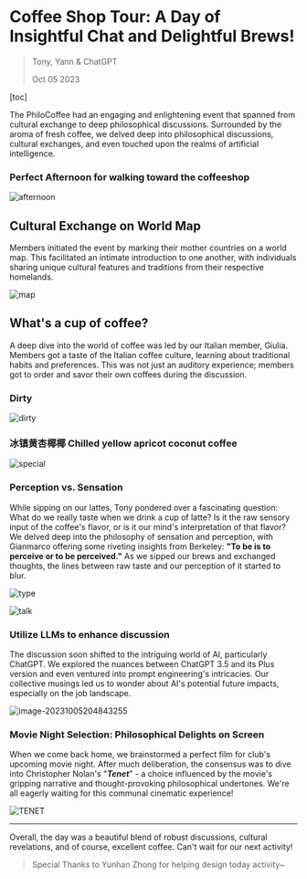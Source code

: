 # Coffee Shop Tour: A Day of Insightful Chat and Delightful Brews!

> Tony, Yann & ChatGPT
>
> Oct 05 2023

[toc]

The PhiloCoffee had an engaging and enlightening event that spanned from cultural exchange to deep philosophical discussions. Surrounded by the aroma of fresh coffee, we delved deep into philosophical discussions, cultural exchanges, and even touched upon the realms of artificial intelligence. 

### Perfect Afternoon for walking toward the coffeeshop

![afternoon](./1005_CoffeeShopTour.assets/afternoon.jpg)

## Cultural Exchange on World Map

Members initiated the event by marking their mother countries on a world map. This facilitated an intimate introduction to one another, with individuals sharing unique cultural features and traditions from their respective homelands.

![map](./1005_CoffeeShopTour.assets/map.jpg)

## What's a cup of coffee?

A deep dive into the world of coffee was led by our Italian member, Giulia. Members got a taste of the Italian coffee culture, learning about traditional habits and preferences. This was not just an auditory experience; members got to order and savor their own coffees during the discussion.

### Dirty

![dirty](./1005_CoffeeShopTour.assets/dirty.jpg)

### 冰镇黄杏椰椰 Chilled yellow apricot coconut coffee

![special](./1005_CoffeeShopTour.assets/special.jpg)

### **Perception vs. Sensation**

While sipping on our lattes, Tony pondered over a fascinating question: What do we really taste when we drink a cup of latte? Is it the raw sensory input of the coffee's flavor, or is it our mind's interpretation of that flavor? We delved deep into the philosophy of sensation and perception, with Gianmarco offering some riveting insights from Berkeley: **"To be is to perceive or to be perceived."** As we sipped our brews and exchanged thoughts, the lines between raw taste and our perception of it started to blur.

![type](./1005_CoffeeShopTour.assets/type.jpg)

![talk](./1005_CoffeeShopTour.assets/talk.jpg)

### **Utilize LLMs to enhance discussion**
The discussion soon shifted to the intriguing world of AI, particularly ChatGPT. We explored the nuances between ChatGPT 3.5 and its Plus version and even ventured into prompt engineering's intricacies. Our collective musings led us to wonder about AI's potential future impacts, especially on the job landscape.

![image-20231005204843255](./1005_CoffeeShopTour.assets/image-20231005204843255.png)

### **Movie Night Selection: Philosophical Delights on Screen**
When we come back home, we brainstormed a perfect film for club's upcoming movie night. After much deliberation, the consensus was to dive into Christopher Nolan's "***Tenet***" - a choice influenced by the movie's gripping narrative and thought-provoking philosophical undertones. We're all eagerly waiting for this communal cinematic experience!

![TENET](./1005_CoffeeShopTour.assets/TENET.jpg)



---

Overall, the day was a beautiful blend of robust discussions, cultural revelations, and of course, excellent coffee. Can't wait for our next activity!



> Special Thanks to Yunhan Zhong for helping design today activity~

